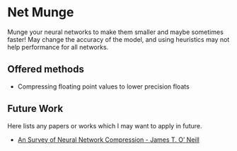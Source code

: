 # Net Munge

Munge your neural networks to make them smaller and maybe sometimes faster! May
change the accuracy of the model, and using heuristics may not help performance
for all networks.

## Offered methods

* Compressing floating point values to lower precision floats

## Future Work

Here lists any papers or works which I may want to apply in future.

* [An Survey of Neural Network Compression - James T. O’ Neill ](https://arxiv.org/pdf/2006.03669.pdf)
